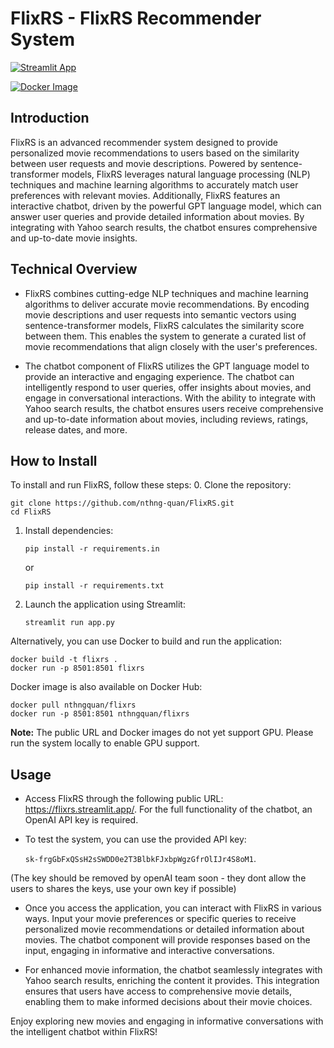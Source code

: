# FlixRS - FlixRS Recommender System
[![Streamlit App](https://static.streamlit.io/badges/streamlit_badge_black_white.svg)](https://flixrs.streamlit.app/)

[![Docker Image](https://img.shields.io/badge/Docker%20Hub-flixrs-blue)](https://hub.docker.com/r/nthngquan/flixrs)
## Introduction
FlixRS is an advanced recommender system designed to provide personalized movie recommendations to users based on the similarity between user requests and movie descriptions. Powered by sentence-transformer models, FlixRS leverages natural language processing (NLP) techniques and machine learning algorithms to accurately match user preferences with relevant movies. Additionally, FlixRS features an interactive chatbot, driven by the powerful GPT language model, which can answer user queries and provide detailed information about movies. By integrating with Yahoo search results, the chatbot ensures comprehensive and up-to-date movie insights.

## Technical Overview
- FlixRS combines cutting-edge NLP techniques and machine learning algorithms to deliver accurate movie recommendations. By encoding movie descriptions and user requests into semantic vectors using sentence-transformer models, FlixRS calculates the similarity score between them. This enables the system to generate a curated list of movie recommendations that align closely with the user's preferences.

- The chatbot component of FlixRS utilizes the GPT language model to provide an interactive and engaging experience. The chatbot can intelligently respond to user queries, offer insights about movies, and engage in conversational interactions. With the ability to integrate with Yahoo search results, the chatbot ensures users receive comprehensive and up-to-date information about movies, including reviews, ratings, release dates, and more.

## How to Install
To install and run FlixRS, follow these steps:
0. Clone the repository:
```
git clone https://github.com/nthng-quan/FlixRS.git
cd FlixRS
```
1. Install dependencies:
   ```
   pip install -r requirements.in
   ```
   or
   ```
   pip install -r requirements.txt
   ```

2. Launch the application using Streamlit:
   ```
   streamlit run app.py
   ```

Alternatively, you can use Docker to build and run the application:

```
docker build -t flixrs .
docker run -p 8501:8501 flixrs 
```
Docker image is also available on Docker Hub:
```
docker pull nthngquan/flixrs
docker run -p 8501:8501 nthngquan/flixrs
```
**Note:** The public URL and Docker images do not yet support GPU. Please run the system locally to enable GPU support.
## Usage
- Access FlixRS through the following public URL: https://flixrs.streamlit.app/. For the full functionality of the chatbot, an OpenAI API key is required.

- To test the system, you can use the provided API key:

   `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`.

 (The key should be removed by openAI team soon - they dont allow the users to shares the keys, use your own key if possible)

- Once you access the application, you can interact with FlixRS in various ways. Input your movie preferences or specific queries to receive personalized movie recommendations or detailed information about movies. The chatbot component will provide responses based on the input, engaging in informative and interactive conversations.

- For enhanced movie information, the chatbot seamlessly integrates with Yahoo search results, enriching the content it provides. This integration ensures that users have access to comprehensive movie details, enabling them to make informed decisions about their movie choices.

Enjoy exploring new movies and engaging in informative conversations with the intelligent chatbot within FlixRS!